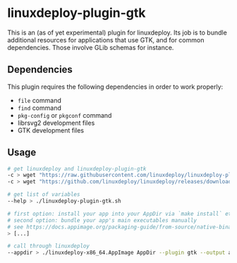 # linuxdeploy-plugin-gtk

This is an (as of yet experimental) plugin for linuxdeploy. Its job is to bundle
additional resources for applications that use GTK, and for common dependencies.
Those involve GLib schemas for instance.

## Dependencies

This plugin requires the following dependencies in order to work properly:

-   `file` command
-   `find` command
-   `pkg-config` or `pkgconf` command
-   librsvg2 development files
-   GTK development files

## Usage

```bash
# get linuxdeploy and linuxdeploy-plugin-gtk
-c > wget "https://raw.githubusercontent.com/linuxdeploy/linuxdeploy-plugin-gtk/master/linuxdeploy-plugin-gtk.sh"
-c > wget "https://github.com/linuxdeploy/linuxdeploy/releases/download/continuous/linuxdeploy-x86_64.AppImage"

# get list of variables
--help > ./linuxdeploy-plugin-gtk.sh

# first option: install your app into your AppDir via `make install` etc.
# second option: bundle your app's main executables manually
# see https://docs.appimage.org/packaging-guide/from-source/native-binaries.html for more information
> [...]

# call through linuxdeploy
--appdir > ./linuxdeploy-x86_64.AppImage AppDir --plugin gtk --output appimage --icon-file mypackage.png --desktop-file mypackage.desktop
```
